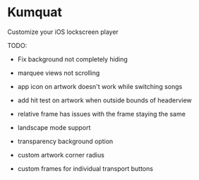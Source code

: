 # Kumquat
Customize your iOS lockscreen player

TODO: 
- Fix background not completely hiding
- marquee views not scrolling
- app icon on artwork doesn't work while switching songs
- add hit test on artwork when outside bounds of headerview
- relative frame has issues with the frame staying the same
- landscape mode support

- transparency background option
- custom artwork corner radius
- custom frames for individual transport buttons

